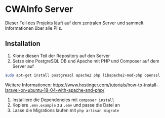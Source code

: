 # CWAInfo Server

Dieser Teil des Projekts läuft auf dem zentralen Server und sammelt Informationen über alle Pi's.

## Installation

1. Klone diesen Teil der Repository auf den Server
1. Setze eine PostgreSQL DB und Apache mit PHP und Composer auf dem Server auf
```bash
sudo apt-get install postgresql apache2 php libapache2-mod-php openssl php-common php-curl php-json php-mbstring php-mysql php-xml php-zip -y
```
Weitere Informationen: https://www.hostinger.com/tutorials/how-to-install-laravel-on-ubuntu-18-04-with-apache-and-php/
1. Installiere die Dependencies mit `composer install`
1. Kopiere `.env.example` zu `.env` und passe die Datei an
1. Lasse die Migrations laufen mit `php artisan migrate`
